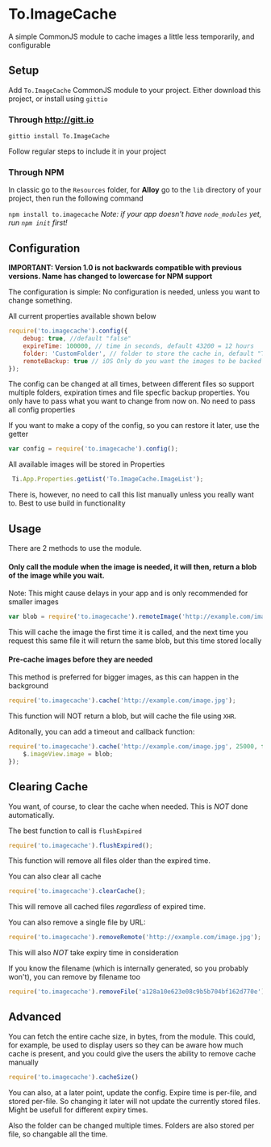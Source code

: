 # To.ImageCache
A simple CommonJS module to cache images a little less temporarily, and configurable

## Setup

Add `To.ImageCache` CommonJS module to your project. Either download this project, or install using `gittio`

### Through http://gitt.io

`gittio install To.ImageCache`

Follow regular steps to include it in your project

### Through NPM
In classic go to the `Resources` folder, for **Alloy** go to the `lib` directory of your project, then run the following command

`npm install to.imagecache`
_Note: if your app doesn't have `node_modules` yet, run `npm init` first!_

## Configuration

**IMPORTANT: Version 1.0 is not backwards compatible with previous versions. Name has changed to lowercase for NPM support**

The configuration is simple: No configuration is needed, unless you want to change something. 

All current properties available shown below

```js
require('to.imagecache').config({
	debug: true, //default "false"
	expireTime: 100000, // time in seconds, default 43200 = 12 hours
	folder: 'CustomFolder', // folder to store the cache in, default "ToCache"
	remoteBackup: true // iOS Only do you want the images to be backed up to iCloud?
});
```

The config can be changed at all times, between different files so support multiple folders, expiration times and file specfic backup properties. You only have to pass what you want to change from now on. No need to pass all config properties

If you want to make a copy of the config, so you can restore it later, use the getter

```js
var config = require('to.imagecache').config();
```

All available images will be stored in Properties

```js
 Ti.App.Properties.getList('To.ImageCache.ImageList');
 ```
 
 There is, however, no need to call this list manually unless you really want to. Best to use build in functionality
 
## Usage
 
 There are 2 methods to use the module. 
 
#### Only call the module when the image is needed, it will then, return a blob of the image while you wait. 
  
Note: This might cause delays in your app and is only recommended for smaller images

```js
var blob = require('to.imagecache').remoteImage('http://example.com/image.jpg');
```

This will cache the image the first time it is called, and the next time you request this same file it will return the same blob, but this time stored locally

#### Pre-cache images before they are needed

This method is preferred for bigger images, as this can happen in the background

```js
require('to.imagecache').cache('http://example.com/image.jpg');
```

This function will NOT return a blob, but will cache the file using `XHR`.

Aditonally, you can add a timeout and callback function: 

```js
require('to.imagecache').cache('http://example.com/image.jpg', 25000, function(blob){
	$.imageView.image = blob;
});
```

## Clearing Cache

You want, of course, to clear the cache when needed. This is *NOT* done automatically. 

The best function to call is `flushExpired`

```js
require('to.imagecache').flushExpired();
```

This function will remove all files older than the expired time.

You can also clear all cache

```js
require('to.imagecache').clearCache();
```

This will remove all cached files *regardless* of expired time.

You can also remove a single file by URL:

```js
require('to.imagecache').removeRemote('http://example.com/image.jpg');
```
This will also *NOT* take expiry time in consideration

If you know the filename (which is internally generated, so you probably won't), you can remove by filename too

```js
require('to.imagecache').removeFile('a128a10e623e08c9b5b704bf162d770e');
```

## Advanced

You can fetch the entire cache size, in bytes, from the module. This could, for example, be used to display users so they can be aware how much cache is present, and you could give the users the ability to remove cache manually

```js
require('to.imagecache').cacheSize()
```

You can also, at a later point, update the config. Expire time is per-file, and stored per-file. So changing it later will not update the currently stored files. Might be usefull for different expiry times.

Also the folder can be changed multiple times. Folders are also stored per file, so changable all the time.
